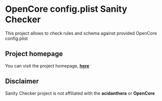 # OpenCore config.plist Sanity Checker

This project allows to check rules and schema against provided OpenCore config.plist

## Project homepage

You can visit the project homepage, **[here](https://sc.ocutils.me)**

## Disclaimer

Sanity Checker project is not affiliated with the **acidanthera** or **OpenCore**
